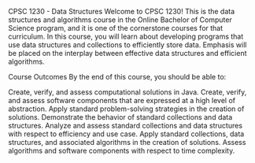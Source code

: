 CPSC 1230 - Data Structures
Welcome to CPSC 1230! This is the data structures and algorithms course in the Online Bachelor of Computer Science program, and it is one of the cornerstone courses for that curriculum. In this course, you will learn about developing programs that use data structures and collections to efficiently store data. Emphasis will be placed on the interplay between effective data structures and efficient algorithms.

Course Outcomes
By the end of this course, you should be able to:

Create, verify, and assess computational solutions in Java.
Create, verify, and assess software components that are expressed at a high level of abstraction.
Apply standard problem-solving strategies in the creation of solutions.
Demonstrate the behavior of standard collections and data structures.
Analyze and assess standard collections and data structures with respect to efficiency and use case.
Apply standard collections, data structures, and associated algorithms in the creation of solutions.
Assess algorithms and software components with respect to time complexity.
